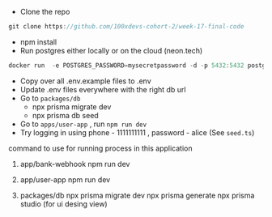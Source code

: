 - Clone the repo

```jsx
git clone https://github.com/100xdevs-cohort-2/week-17-final-code
```

- npm install
- Run postgres either locally or on the cloud (neon.tech)

```jsx
docker run  -e POSTGRES_PASSWORD=mysecretpassword -d -p 5432:5432 postgres
```

- Copy over all .env.example files to .env
- Update .env files everywhere with the right db url
- Go to `packages/db`
    - npx prisma migrate dev
    - npx prisma db seed
- Go to `apps/user-app` , run `npm run dev`
- Try logging in using phone - 1111111111 , password - alice (See `seed.ts`)



command to use for running process in this application

1) app/bank-webhook
	npm run dev

2) app/user-app
	npm run dev

3) packages/db
	npx prisma migrate dev
	npx prisma generate	
	npx prisma studio (for ui desing view)



<!-- 23:33 timeline -->